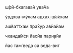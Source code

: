 ш́рӣ-бхагава̄н ува̄ча

ӯрдхва-мӯлам адхах̣-ш́а̄кхам

аш́ваттхам̇ пра̄хур авйайам

чханда̄м̇си йасйа парн̣а̄ни

йас там̇ веда са веда-вит